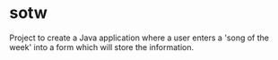 # sotw
Project to create a Java application where a user enters a 'song of the week' into a form which will store the information.
